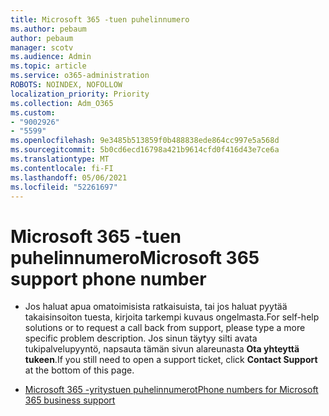 ```yaml
---
title: Microsoft 365 -tuen puhelinnumero
ms.author: pebaum
author: pebaum
manager: scotv
ms.audience: Admin
ms.topic: article
ms.service: o365-administration
ROBOTS: NOINDEX, NOFOLLOW
localization_priority: Priority
ms.collection: Adm_O365
ms.custom:
- "9002926"
- "5599"
ms.openlocfilehash: 9e3485b513859f0b488838ede864cc997e5a568d
ms.sourcegitcommit: 5b0cd6ecd16798a421b9614cfd0f416d43e7ce6a
ms.translationtype: MT
ms.contentlocale: fi-FI
ms.lasthandoff: 05/06/2021
ms.locfileid: "52261697"
---
```

# <a name="microsoft-365-support-phone-number"></a><span data-ttu-id="24024-102">Microsoft 365 -tuen puhelinnumero</span><span class="sxs-lookup"><span data-stu-id="24024-102">Microsoft 365 support phone number</span></span>

- <span data-ttu-id="24024-103">Jos haluat apua omatoimisista ratkaisuista, tai jos haluat pyytää takaisinsoiton tuesta, kirjoita tarkempi kuvaus ongelmasta.</span><span class="sxs-lookup"><span data-stu-id="24024-103">For self-help solutions or to request a call back from support, please type a more specific problem description.</span></span>  <span data-ttu-id="24024-104">Jos sinun täytyy silti avata tukipalvelupyyntö, napsauta tämän sivun alareunasta **Ota yhteyttä tukeen**.</span><span class="sxs-lookup"><span data-stu-id="24024-104">If you still need to open a support ticket, click **Contact Support** at the bottom of this page.</span></span>

- [<span data-ttu-id="24024-105">Microsoft 365 -yritystuen puhelinnumerot</span><span class="sxs-lookup"><span data-stu-id="24024-105">Phone numbers for Microsoft 365 business support</span></span>](/microsoft-365/admin/contact-support-for-business-products?view=o365-worldwide&tabs=phone)
